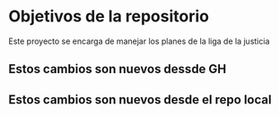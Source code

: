 # Objetivos de la repositorio

Este proyecto se encarga de manejar los planes de la liga de la justicia


## Estos cambios son nuevos dessde GH
## Estos cambios son nuevos desde el repo local
